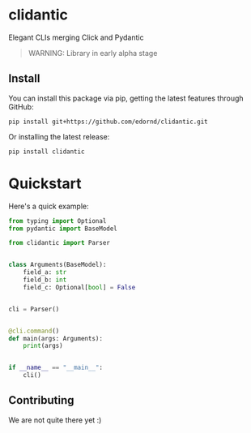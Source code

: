 # clidantic
Elegant CLIs merging Click and Pydantic
> WARNING: Library in early alpha stage

## Install
You can install this package via pip, getting the latest features through GitHub:
```
pip install git+https://github.com/edornd/clidantic.git
```
Or installing the latest release:
```
pip install clidantic
```

# Quickstart
Here's a quick example:
```python
from typing import Optional
from pydantic import BaseModel

from clidantic import Parser


class Arguments(BaseModel):
    field_a: str
    field_b: int
    field_c: Optional[bool] = False


cli = Parser()


@cli.command()
def main(args: Arguments):
    print(args)


if __name__ == "__main__":
    cli()
```


## Contributing
We are not quite there yet :)
